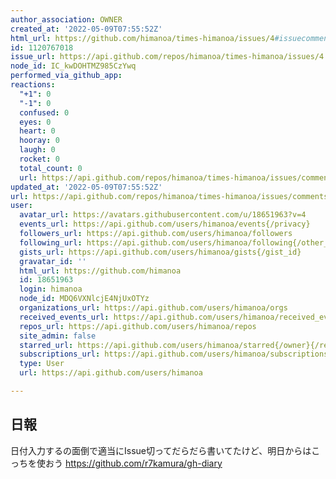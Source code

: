 ```yaml
---
author_association: OWNER
created_at: '2022-05-09T07:55:52Z'
html_url: https://github.com/himanoa/times-himanoa/issues/4#issuecomment-1120767018
id: 1120767018
issue_url: https://api.github.com/repos/himanoa/times-himanoa/issues/4
node_id: IC_kwDOHTMZ985CzYwq
performed_via_github_app: 
reactions:
  "+1": 0
  "-1": 0
  confused: 0
  eyes: 0
  heart: 0
  hooray: 0
  laugh: 0
  rocket: 0
  total_count: 0
  url: https://api.github.com/repos/himanoa/times-himanoa/issues/comments/1120767018/reactions
updated_at: '2022-05-09T07:55:52Z'
url: https://api.github.com/repos/himanoa/times-himanoa/issues/comments/1120767018
user:
  avatar_url: https://avatars.githubusercontent.com/u/18651963?v=4
  events_url: https://api.github.com/users/himanoa/events{/privacy}
  followers_url: https://api.github.com/users/himanoa/followers
  following_url: https://api.github.com/users/himanoa/following{/other_user}
  gists_url: https://api.github.com/users/himanoa/gists{/gist_id}
  gravatar_id: ''
  html_url: https://github.com/himanoa
  id: 18651963
  login: himanoa
  node_id: MDQ6VXNlcjE4NjUxOTYz
  organizations_url: https://api.github.com/users/himanoa/orgs
  received_events_url: https://api.github.com/users/himanoa/received_events
  repos_url: https://api.github.com/users/himanoa/repos
  site_admin: false
  starred_url: https://api.github.com/users/himanoa/starred{/owner}{/repo}
  subscriptions_url: https://api.github.com/users/himanoa/subscriptions
  type: User
  url: https://api.github.com/users/himanoa

---
```

## 日報

日付入力するの面倒で適当にIssue切ってだらだら書いてたけど、明日からはこっちを使おう https://github.com/r7kamura/gh-diary